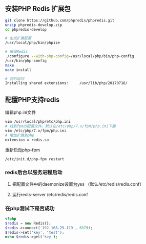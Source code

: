 ## 安装PHP Redis 扩展包

```bash
git clone https://github.com/phpredis/phpredis.git
unzip phpredis-develop.zip
cd phpredis-develop

# 生成扩展配置
/usr/local/php/bin/phpize

# 编译Redis
./configure --with-php-config=/usr/local/php/bin/php-config
/usr/bin/php-config
make
make install

# 我的返回
Installing shared extensions:     /usr/lib/php/20170718/
```

## 配置PHP支持redis

编辑php.ini文件

```bash
vim /usr/local/php/etc/php.ini
# 找到fpm的配置文件，默认在/etc/php/7.x/fpm/php.ini下面
vim /etc/php/7.x/fpm/php.ini
# 增加扩展到php
extension = redis.so
```

重新启动php-fpm

```bash
/etc/init.d/php-fpm restart
```

### redis后台以服务进程启动

1. 把配置文件中的daemonize设置为yes   （默认/etc/redis/redis.conf）

2. 运行redis-server /etc/redis/redis.conf 



### 在php测试下是否成功               

```php
<?php
$redis = new Redis();
$redis->connect('192.168.25.129', 6379);
$redis->set('key', 'test');
echo $redis->get('key');
```

